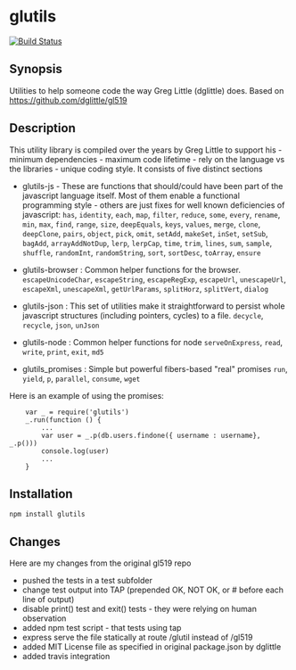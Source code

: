 glutils
=====
[![Build Status](https://travis-ci.org/ogt/glutils.png)](https://travis-ci.org/ogt/glutils)

## Synopsis
Utilities to help someone code the way Greg Little (dglittle) does.
Based on https://github.com/dglittle/gl519

## Description
This utility library is compiled over the years by Greg Little to support his - minimum dependencies - maximum code lifetime - rely on the language vs the libraries -  unique coding style.
It consists of five distinct sections

- glutils-js - These are functions that should/could have been part of the javascript language itself. Most of them enable a functional programming style - others are just fixes for well known deficiencies of javascript:
`has`, `identity`, `each`, `map`, `filter`, `reduce`, `some`, `every`, `rename`, `min`, `max`, `find`, `range`, 
`size`, `deepEquals`, `keys`, `values`, `merge`, `clone`, `deepClone`, `pairs`, `object`, `pick`, `omit`, `setAdd`,
`makeSet`, `inSet`, `setSub`, `bagAdd`, `arrayAddNotDup`, `lerp`, `lerpCap`, `time`, `trim`, `lines`, `sum`, `sample`, `shuffle`,
`randomInt`, `randomString`, `sort`, `sortDesc`, `toArray`, `ensure`

- glutils-browser : Common helper functions for the browser.
`escapeUnicodeChar`, `escapeString`, `escapeRegExp`, `escapeUrl`, `unescapeUrl`, `escapeXml`, `unescapeXml`,
`getUrlParams`, `splitHorz`, `splitVert`, `dialog`

- glutils-json : This set of utilities make it straightforward to persist whole javascript structures (including pointers, cycles) to a file.
`decycle`, `recycle`, `json`, `unJson`

- glutils-node : Common helper functions for node
`serveOnExpress`, `read`, `write`, `print`, `exit`, `md5`

- glutils_promises : Simple but powerful fibers-based "real" promises
`run`, `yield`, `p`, `parallel`, `consume`, `wget`

Here is an example of using the promises:

```
    var _ = require('glutils')
    _.run(function () {
        ...
        var user = _.p(db.users.findone({ username : username}, _.p()))
        console.log(user)
        ...
    }
```
## Installation
```
npm install glutils
```

## Changes
Here are my changes from the original gl519 repo

- pushed the tests in a test subfolder
- change test output into TAP (prepended OK, NOT OK, or # before each line of output)
- disable print() test and exit() tests - they were relying on human observation
- added npm test script - that tests using tap
- express serve the file statically at route /glutil instead of /gl519
- added MIT License file as specified in original package.json by dglittle
- added travis integration
